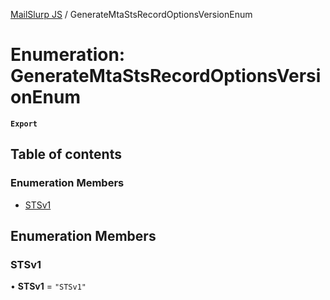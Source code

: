 [MailSlurp JS](../README.md) / GenerateMtaStsRecordOptionsVersionEnum

# Enumeration: GenerateMtaStsRecordOptionsVersionEnum

**`Export`**

## Table of contents

### Enumeration Members

- [STSv1](GenerateMtaStsRecordOptionsVersionEnum.md#stsv1)

## Enumeration Members

### STSv1

• **STSv1** = ``"STSv1"``
